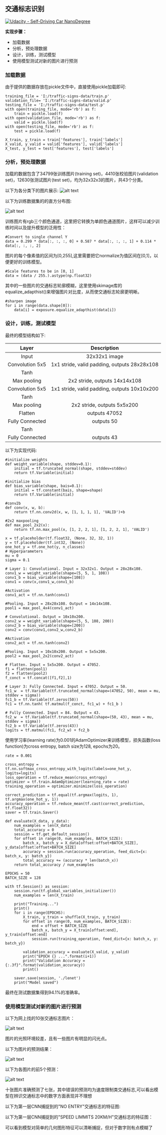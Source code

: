 ## **交通标志识别**
[![Udacity - Self-Driving Car NanoDegree](https://s3.amazonaws.com/udacity-sdc/github/shield-carnd.svg)](http://www.udacity.com/drive)


**实现步骤：**

* 加载数据
* 分析，预处理数据
* 设计，训练，测试模型
* 使用模型测试对新的图片进行预测

[//]: # (Image References)

[image1]: ./image/1.png "Visualization"
[image2]: ./image/2.png "training distribution"
[image3]: ./image/3.png "german traffic signs"
[image4]: ./image/4.png "Traffic Sign prediction"
[image5]: ./image/5.png "Traffic Sign prediction distribution"

### 加载数据

由于提供的数据存放在pickle文件中，直接使用pickle加载即可:

```
training_file = 'I:/traffic-signs-data/train.p'
validation_file= 'I:/traffic-signs-data/valid.p'
testing_file = 'I:/traffic-signs-data/test.p'
with open(training_file, mode='rb') as f:
    train = pickle.load(f)
with open(validation_file, mode='rb') as f:
    valid = pickle.load(f)
with open(testing_file, mode='rb') as f:
    test = pickle.load(f)
    
X_train, y_train = train['features'], train['labels']
X_valid, y_valid = valid['features'], valid['labels']
X_test, y_test = test['features'], test['labels']
```

### 分析，预处理数据
加载的数据包含了34799张训练图片(training set)，4410张校验图片(validation set)，12630张测试图片(test set)，均为32x32x3的图片，共43个分类。

以下为各分类下的图片展示:
![alt text][image1]

以下为训练数据集的的直方分布图:

![alt text][image2]


训练图片有rgb三个颜色通道，这里把它转换为单颜色通道图片，这样可以减少训练时间以及提升模型的泛用性：
```
#Convert to single channel Y
data = 0.299 * data[:, :, :, 0] + 0.587 * data[:, :, :, 1] + 0.114 * data[:, :, :, 2]
```

图片的每个像素值的区间为[0,255],这里需要把它normalize为值区间在[0,1]，以便更好的训练模型。
```
#Scale features to be in [0, 1]
data = (data / 255.).astype(np.float32)
```

其中的一些图片的交通标志轮廓模糊，这里使用skimage库的equalize_adapthist()来增强图片对比度，从而使交通标志轮廓更明晰。
```
#sharpen image
for i in range(data.shape[0]):
    data[i] = exposure.equalize_adapthist(data[i])
```


### 设计，训练，测试模型

最终的模型结构如下:

| Layer         		|     Description	        					| 
|:---------------------:|:---------------------------------------------:| 
| Input         		| 32x32x1 image   							    | 
| Convolution 5x5     	| 1x1 stride, valid padding, outputs 28x28x108 	|
| Tanh					|												|
| Max pooling	      	| 2x2 stride,  outputs 14x14x108 				    |
| Convolution 5x5	    | 1x1 stride, valid padding, outputs 10x10x200   |
| Tanh          		|       									    |
|Max pooling     		| 2x2 stride,  outputs 5x5x200					|
|Flatten				| outputs 47052									|
|Fully Connected    	| outputs 50					                |
| Tanh          		|       									    |
|Fully Connected    	| outputs 43					                |

以下为实现代码:
```
#initialize weights
def weight_variable(shape, stddev=0.1):
    initial = tf.truncated_normal(shape, stddev=stddev)
    return tf.Variable(initial)

#initialize bias
def bias_variable(shape, bais=0.1):
    initial = tf.constant(bais, shape=shape)
    return tf.Variable(initial)

#conv2b
def conv(x, w, b):
    return tf.nn.conv2d(x, w, [1, 1, 1, 1], 'VALID')+b

#2x2 maxpooling
def max_pool_2x2(x):
    return tf.nn.max_pool(x, [1, 2, 2, 1], [1, 2, 2, 1], 'VALID')
```
```
x = tf.placeholder(tf.float32, (None, 32, 32, 1))
y = tf.placeholder(tf.int32, (None))
one_hot_y = tf.one_hot(y, n_classes)
# Hyperparameters
mu = 0
sigma = 0.1

# Layer 1: Convolutional. Input = 32x32x1. Output = 28x28x108.
conv1_w = weight_variable(shape=(5, 5, 1, 108))
conv1_b = bias_variable(shape=[108])
conv1 = conv(x,conv1_w,conv1_b)

#Activation
conv1_act = tf.nn.tanh(conv1)

#Pooling. Input = 28x28x108. Output = 14x14x108.
pool1 = max_pool_4x4(conv1_act)

# Convolutional. Output = 10x10x200.
conv2_w = weight_variable(shape=(5, 5, 108, 200))
conv2_b = bias_variable(shape=[200])
conv2 = conv(conv1,conv2_w,conv2_b)

#Activation
conv2_act = tf.nn.tanh(conv2)

#Pooling. Input = 10x10x200. Output = 5x5x200.
pool2 = max_pool_2x2(conv2_act)

# Flatten. Input = 5x5x200. Output = 47052.
f1 = flatten(pool1)
f2 = flatten(pool2)
f_conct = tf.concat([f1,f2],1)

# Layer 3: Fully Connected. Input = 47052. Output = 50.
fc1_w  = tf.Variable(tf.truncated_normal(shape=(47052, 50), mean = mu, stddev = sigma))
fc1_b = tf.Variable(tf.zeros(50))
fc1 = tf.nn.tanh( tf.matmul(f_conct, fc1_w) + fc1_b )

# Fully Connected. Input = 84. Output = 43.
fc2_w  = tf.Variable(tf.truncated_normal(shape=(50, 43), mean = mu, stddev = sigma))
fc2_b = tf.Variable(tf.zeros(43))
logits = tf.matmul(fc1, fc2_w) + fc2_b
```

使用学习率(learning rate)为0.001的AdamOptimizer来训练模型，损失函数(loss function)为cross entropy, batch size为128, epochs为20。
```
rate = 0.001

cross_entropy = tf.nn.softmax_cross_entropy_with_logits(labels=one_hot_y, logits=logits)
loss_operation = tf.reduce_mean(cross_entropy)
optimizer = tf.train.AdamOptimizer(learning_rate = rate)
training_operation = optimizer.minimize(loss_operation)

correct_prediction = tf.equal(tf.argmax(logits, 1), tf.argmax(one_hot_y, 1))
accuracy_operation = tf.reduce_mean(tf.cast(correct_prediction, tf.float32))
saver = tf.train.Saver()

def evaluate(X_data, y_data):
    num_examples = len(X_data)
    total_accuracy = 0
    session = tf.get_default_session()
    for offset in range(0, num_examples, BATCH_SIZE):
        batch_x, batch_y = X_data[offset:offset+BATCH_SIZE], y_data[offset:offset+BATCH_SIZE]
        accuracy = session.run(accuracy_operation, feed_dict={x: batch_x, y: batch_y})
        total_accuracy += (accuracy * len(batch_x))
    return total_accuracy / num_examples

EPOCHS = 50
BATCH_SIZE = 128

with tf.Session() as session:
    session.run(tf.global_variables_initializer())
    num_examples = len(X_train)
    
    print("Training...")
    print()
    for i in range(EPOCHS):
        X_train, y_train = shuffle(X_train, y_train)
        for offset in range(0, num_examples, BATCH_SIZE):
            end = offset + BATCH_SIZE
            batch_x, batch_y = X_train[offset:end], y_train[offset:end]
            session.run(training_operation, feed_dict={x: batch_x, y: batch_y})
            
        validation_accuracy = evaluate(X_valid, y_valid)
        print("EPOCH {} ...".format(i+1))
        print("Validation Accuracy = {:.3f}".format(validation_accuracy))
        print()
        
    saver.save(session, './lenet')
    print("Model saved")
```

最终在测试数据集得到94.1%的准确率。


### 使用模型测试对新的图片进行预测
以下为网上找的10张交通标志图片：

![alt text][image3]

图片的光照环境较差，且有一些图片有明显的闪光点。

以下为图片的预测结果：

![alt text][image4]

以下为各图片的前5个预测：

![alt text][image5]


十张图片准确预测了七张，其中错误的预测均为速度限制类交通标志,可以看出模型在辨识交通标志中的数字方面表现并不理想

以下为第一层CNN捕捉到的"NO ENTRY"交通标志的特征图:


以下为第一层CNN捕捉到的"SPEED LIMMITS 20KM/H"交通标志的特征图：

可以看到模型对简单的几何图形特征可以清晰捕捉，但对于数字则有点模糊了



